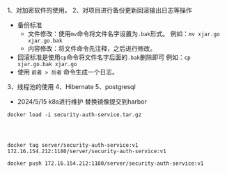 1、对加密软件的使用。
2、对项目进行备份更新回滚输出日志等操作
- 备份标准
  - 文件修改：使用`mv`命令将文件名字设置为`.bak`形式。 例如：`mv xjar.go xjar.go.bak`
  - 内容修改：将文件命令先注释，之后进行修改。
- 回滚标准是使用`cp`命令将文件名字后面的`.bak`删除即可 例如：`cp xjar.go.bak xjar.go`
- 使用 `前者 > 后者` 命令生成一个日志。

3、线程池的使用
4、Hibernate
5、postgresql
- 2024/5/15
k8s进行维护
替换镜像提交到harbor
```
docker load -i security-auth-service.tar.gz




docker tag server/security-auth-service:v1 172.16.154.212:1180/server/security-auth-service:v1

docker push 172.16.154.212:1180/server/security-auth-service:v1

```